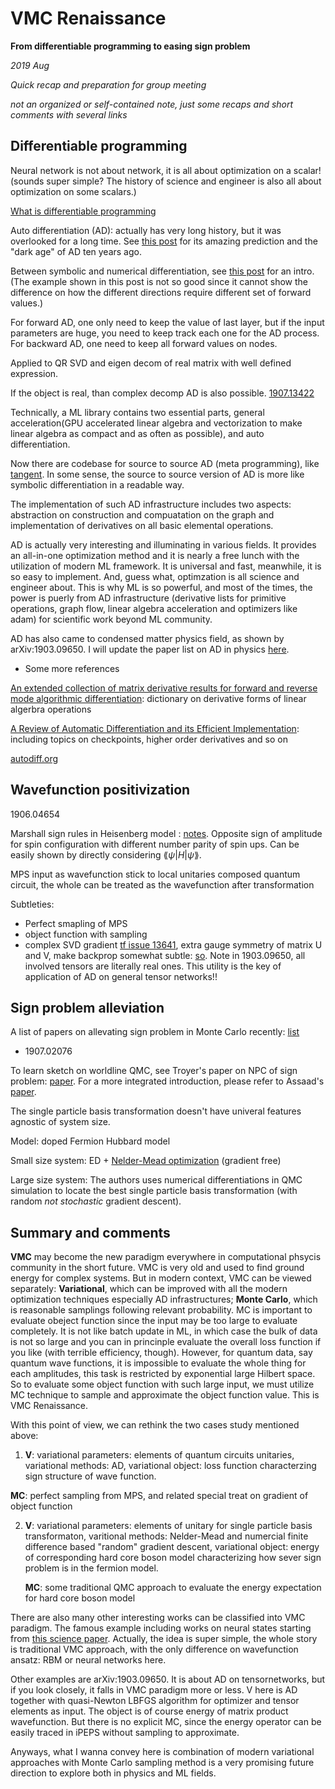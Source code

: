 # VMC Renaissance

**From differentiable programming to easing sign problem**

*2019 Aug*

*Quick recap and preparation for group meeting*

*not an organized or self-contained note, just some recaps and short comments with several links*

## Differentiable programming

Neural network is not about network, it is all about optimization on a scalar! (sounds super simple? The history of science and engineer is also all about optimization on some scalars.)

[What is differentiable programming](https://www.quora.com/What-is-Differentiable-Programming)

Auto differentiation (AD): actually has very long history, but it was overlooked for a long time. See [this post](https://justindomke.wordpress.com/2009/02/17/automatic-differentiation-the-most-criminally-underused-tool-in-the-potential-machine-learning-toolbox/) for its amazing prediction and the "dark age" of AD ten years ago.


Between symbolic and numerical differentiation, see [this post](https://loopvoid.github.io/2018/10/15/%E8%87%AA%E5%8A%A8%E5%BE%AE%E5%88%86%E6%B3%95/) for an intro. (The example shown in this post is not so good since it cannot show the difference on how the different directions require different set of forward values.)

For forward AD, one only need to keep the value of last layer, but if the input parameters are huge, you need to keep track each one for the AD process. For backward AD, one need to keep all forward values on nodes.

Applied to QR SVD and eigen decom of real matrix with well defined expression.

If the object is real, than complex decomp AD is also possible. [1907.13422](https://arxiv.org/pdf/1907.13422.pdf)

Technically, a ML library contains two essential parts, general acceleration(GPU accelerated linear algebra and vectorization to make linear algebra as compact and as often as possible), and auto differentiation.

Now there are codebase for source to source AD (meta programming), like [tangent](https://github.com/google/tangent). In some sense, the source to source version of AD is more like symbolic differentiation in a readable way.

The implementation of such AD infrastructure includes two aspects: abstraction on construction and compuatation on the graph and implementation of derivatives on all basic elemental operations.

AD is actually very interesting and illuminating in various fields. It provides an all-in-one optimization method and it is nearly a free lunch with the utilization of modern ML framework. It is universal and fast, meanwhile, it is so easy to implement. And, guess what, optimzation is all science and engineer about. This is why ML is so powerful, and most of the times, the power is puerly from AD infrastructure (derivative lists for primitive operations, graph flow, linear algebra acceleration and optimizers like adam) for scientific work beyond ML community.

AD has also came to condensed matter physics field, as shown by arXiv:1903.09650. I will update the paper list on AD in physics [here](https://github.com/quclub/Paper-reading/issues/38).

* Some more references

[An extended collection of matrix derivative results for forward and reverse mode algorithmic differentiation](https://people.maths.ox.ac.uk/gilesm/files/NA-08-01.pdf): dictionary on derivative forms of linear algerbra operations

[A Review of Automatic Differentiation and its Efficient Implementation](https://arxiv.org/pdf/1811.05031.pdf): including topics on checkpoints, higher order derivatives and so on

[autodiff.org](http://www.autodiff.org/)

## Wavefunction positivization

1906.04654

Marshall sign rules in Heisenberg model : [notes](https://www.escholar.manchester.ac.uk/api/datastream?publicationPid=uk-ac-man-scw:1a7072&datastreamId=POST-PEER-REVIEW-PUBLISHERS.PDF). Opposite sign of amplitude for spin configuration with different number parity of spin ups. Can be easily shown by directly considering $\lang \psi\vert H\vert\psi\rang$.

MPS input as wavefunction stick to local unitaries composed quantum circuit, the whole can be treated as the wavefunction after transformation

Subtleties:

* Perfect smapling of MPS
* object function with sampling
* complex SVD gradient [tf issue 13641](https://github.com/tensorflow/tensorflow/issues/13641), extra gauge symmetry of matrix U and V, make backprop somewhat subtle: [so](https://math.stackexchange.com/questions/644327/how-unique-are-u-and-v-in-the-singular-value-decomposition). Note in 1903.09650, all involved tensors are literally real ones. This utility is the key of application of AD on general tensor networks!!

## Sign problem alleviation

A list of papers on allevating sign problem in Monte Carlo recently: [list](https://github.com/quclub/Paper-reading/issues/18)

* 1907.02076

To learn sketch on worldline QMC, see Troyer's paper on NPC of sign problem: [paper](https://journals.aps.org/prl/pdf/10.1103/PhysRevLett.94.170201). For a more integrated introduction, please refer to Assaad's [paper](https://pawn.physik.uni-wuerzburg.de/~assaad/Reprints/assaad_evertz.pdf).

The single particle basis transformation doesn't have univeral features agnostic of system size.

Model: doped Fermion Hubbard model

Small size system: ED + [Nelder-Mead optimization](http://wuli.wiki/online/NelMea.html) (gradient free)

Large size system: The authors uses numerical differentiations in QMC simulation to locate the best single particle basis transformation (with random *not stochastic* gradient descent).

## Summary and comments

**VMC** may become the new paradigm everywhere in computational phsycis community in the short future. VMC is very old and used to find ground energy for complex systems. But in modern context, VMC can be viewed separately: **Variational**, which can be improved with all the modern optimization techniques especially AD infrastructures; **Monte Carlo**, which is reasonable samplings following relevant probability. MC is important to evaluate obeject function since the input may be too large to evaluate completely. It is not like batch update in ML, in which case the bulk of data is not so large and you can in princinple evaluate the overall loss function if you like (with terrible efficiency, though). However, for quantum data, say quantum wave functions, it is impossible to evaluate the whole thing for each amplitudes, this task is restricted by exponential large Hilbert space. So to evaluate some object function with such large input, we must utilize MC technique to sample and approximate the object function value. This is VMC Renaissance.

With this point of view, we can rethink the two cases study mentioned above:

1.  **V**: variational parameters: elements of quantum circuits unitaries, variational methods: AD, variational object: loss function characterzing sign structure of wave function.

   **MC**: perfect sampling from MPS, and related special treat on gradient of object function

2. **V**: variational parameters: elements of unitary for single particle basis transformaton, varitional methods: Nelder-Mead and numercial finite difference based "random" gradient descent, variational object: energy of corresponding hard core boson model characterizing how sever sign problem is in the fermion model.

   **MC**: some traditional QMC approach to evaluate the energy expectation for hard core boson model

There are also many other interesting works can be classified into VMC paradigm. The famous example including works on neural states starting from [this science paper](https://science.sciencemag.org/content/355/6325/602.abstract). Actually, the idea is super simple, the whole story is traditional VMC approach, with the only difference on wavefunction ansatz: RBM or neural networks here. 

Other examples are arXiv:1903.09650. It is about AD on tensornetworks, but if you look closely, it falls in VMC paradigm more or less. V here is AD together with quasi-Newton LBFGS algorithm for optimizer and tensor elements as input. The object is of course energy of matrix product wavefunction. But there is no explicit MC, since the energy operator can be easily traced in iPEPS without sampling to approximate.

Anyways, what I wanna convey here is combination of modern variational approaches with Monte Carlo sampling method is a very promising future direction to explore both in physics and ML fields.